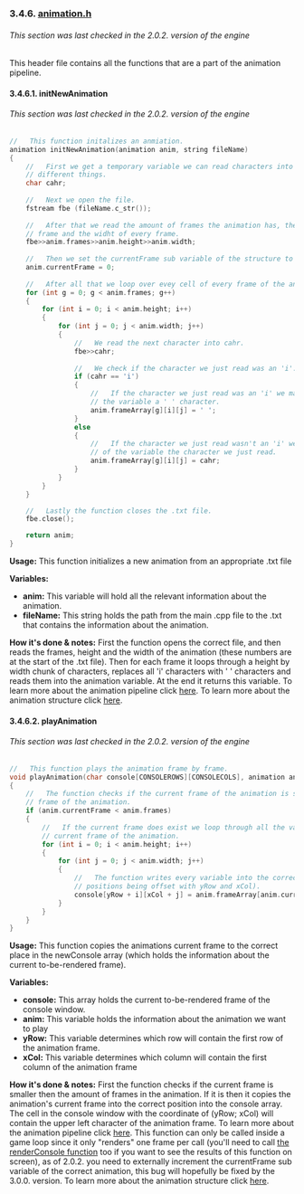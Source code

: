 ### 3.4.6. [animation.h](https://github.com/mmmuscus/Shadow-Functions-Engine/blob/master/headers/rendering/animation.h)
###### This section was last checked in the 2.0.2. version of the engine
This header file contains all the functions that are a part of the animation pipeline.
#### 3.4.6.1. initNewAnimation
###### This section was last checked in the 2.0.2. version of the engine

```cpp
//   This function initalizes an anmiation.
animation initNewAnimation(animation anim, string fileName)
{
	//   First we get a temporary variable we can read characters into and check for
	// different things.
	char cahr;
	
	//   Next we open the file.
	fstream fbe (fileName.c_str());
	
	//   After that we read the amount of frames the animation has, the height of each
	// frame and the widht of every frame.
	fbe>>anim.frames>>anim.height>>anim.width;
	
	//   Then we set the currentFrame sub variable of the structure to 0.
	anim.currentFrame = 0;
	
	//   After all that we loop over evey cell of every frame of the animation.
	for (int g = 0; g < anim.frames; g++)
	{
		for (int i = 0; i < anim.height; i++)
		{
			for (int j = 0; j < anim.width; j++)
			{
				//   We read the next character into cahr.
				fbe>>cahr;
				
				//   We check if the character we just read was an 'i'.
				if (cahr == 'i')
				{
					//   If the character we just read was an 'i' we make the texture of
					// the variable a ' ' character.
					anim.frameArray[g][i][j] = ' ';
				}
				else
				{
					//   If the character we just read wasn't an 'i' we make the texture
					// of the variable the character we just read.
					anim.frameArray[g][i][j] = cahr;
				}
			}
		}
	}

	//   Lastly the function closes the .txt file.
	fbe.close();

	return anim;
}
```

**Usage:** This function initializes a new animation from an appropriate .txt file

**Variables:**

* **anim:** This variable will hold all the relevant information about the animation.
* **fileName:** This string holds the path from the main .cpp file to the .txt that contains the information about the animation.

**How it's done & notes:** First the function opens the correct file, and then reads the frames, height and the width of the animation (these numbers are at the start of the .txt file). Then for each frame it loops through a height by width chunk of characters, replaces all 'i' characters with ' ' characters and reads them into the animation variable. At the end it returns this variable. To learn more about the animation pipeline click [here](https://github.com/mmmuscus/Shadow-Functions-Engine/blob/master/documentation/online/2.2.%20How%20to%20use%20the%20editors%2C%20and%20other%20further%20details.md/#224-the-animation-pipeline). To learn more about the animation structure click [here](https://github.com/mmmuscus/Shadow-Functions-Engine/blob/master/documentation/online/3.2.%20Structures.md/#327-animation).

#### 3.4.6.2. playAnimation
###### This section was last checked in the 2.0.2. version of the engine

```cpp
//   This function plays the animation frame by frame.
void playAnimation(char console[CONSOLEROWS][CONSOLECOLS], animation anim, int yRow, int xCol)
{
	//   The function checks if the current frame of the animation is still an existing
	// frame of the animation.	
	if (anim.currentFrame < anim.frames)
	{
		//   If the current frame does exist we loop through all the variables of the 
		// current frame of the animation.
		for (int i = 0; i < anim.height; i++)
		{
			for (int j = 0; j < anim.width; j++)
			{
				//   The function writes every variable into the correct cell (all 
				// positions being offset with yRow and xCol).
				console[yRow + i][xCol + j] = anim.frameArray[anim.currentFrame][i][j];
			}
		}
	}
}
```

**Usage:** This function copies the animations current frame to the correct place in the newConsole array (which holds the information about the current to-be-rendered frame).

**Variables:**

- **console:** This array holds the current to-be-rendered frame of the console window.
- **anim:** This variable holds the information about the animation we want to play
- **yRow:** This variable determines which row will contain the first row of the animation frame.
- **xCol:** This variable determines which column will contain the first column of the animation frame

**How it's done & notes:** First the function checks if the current frame is smaller then the amount of frames in the animation. If it is then it copies the animation's current frame into the correct position into the console array. The cell in the console window with the coordinate of (yRow; xCol) will contain the upper left character of the animation frame. To learn more about the animation pipeline click [here](https://github.com/mmmuscus/Shadow-Functions-Engine/blob/master/documentation/online/2.2.%20How%20to%20use%20the%20editors%2C%20and%20other%20further%20details.md/#224-the-animation-pipeline). This function can only be called inside a game loop since it only "renders" one frame per call (you'll need to call [the renderConsole function](https://github.com/mmmuscus/Shadow-Functions-Engine/blob/master/documentation/online/3.4.4.%20render.h.md/#3443-renderconsole) too if you want to see the results of this function on screen), as of 2.0.2. you need to externally increment the currentFrame sub variable of the correct animation, this bug will hopefully be fixed by the 3.0.0. version. To learn more about the animation structure click [here](https://github.com/mmmuscus/Shadow-Functions-Engine/blob/master/documentation/online/3.2.%20Structures.md/#327-animation).

